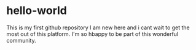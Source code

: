 # hello-world
This is my first github repository
I am new here and i cant wait to get the most out of this platform. I'm so hbappy to be part of this wonderful community.
